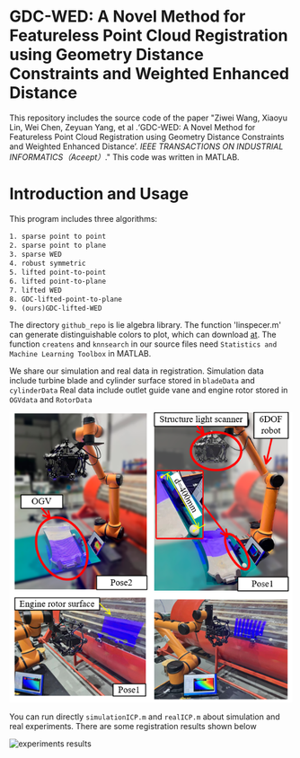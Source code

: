 
# GDC-WED: A Novel Method for Featureless Point Cloud Registration using Geometry Distance Constraints and Weighted Enhanced Distance
This repository includes the source code of the paper 
"Ziwei Wang, Xiaoyu Lin, Wei Chen, Zeyuan Yang, et al .‘GDC-WED: A Novel Method for Featureless Point Cloud Registration using Geometry Distance Constraints and Weighted Enhanced Distance’. *IEEE TRANSACTIONS ON INDUSTRIAL INFORMATICS（Aceept）*."
This code was written in MATLAB.
# Introduction and Usage
This program includes three algorithms:
```
1. sparse point to point
2. sparse point to plane
3. sparse WED
4. robust symmetric
5. lifted point-to-point 
6. lifted point-to-plane 
7. lifted WED 
8. GDC-lifted-point-to-plane
9. (ours)GDC-lifted-WED
```
The directory `github_repo` is lie algebra library. 
The function 'linspecer.m' can generate distinguishable colors to plot, which can download [at](https://ww2.mathworks.cn/matlabcentral/fileexchange/42673-beautiful-and-distinguishable-line-colors-colormap). 
The function `createns` and `knnsearch` in our source files need `Statistics and Machine Learning Toolbox` in MATLAB.

We share our simulation and real data in registration.
Simulation data include turbine blade  and cylinder surface stored in `bladeData` and `cylinderData`
Real data include outlet guide vane  and engine rotor stored in `OGVdata` and `RotorData`


![real experiments scene](https://github.com/Timbersaw-wangzw/GDC_Lifted_WED/blob/main/realScene.png)

You can run directly `simulationICP.m` and `realICP.m` about simulation and real experiments.
There are some registration results shown below  



![experiments results](https://github.com/Timbersaw-wangzw/GDC_Lifted_WED/blob/main/results.png)
